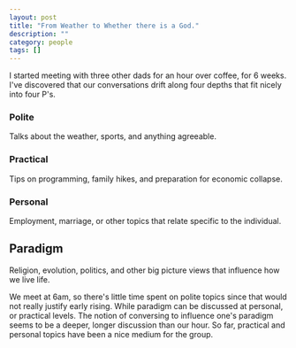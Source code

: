 ```yaml
---
layout: post
title: "From Weather to Whether there is a God."
description: ""
category: people
tags: []
---
```


I started meeting with three other dads for an hour over coffee, for 6 weeks. I've discovered that our conversations drift along four depths that fit nicely into four P's.

### Polite
Talks about the weather, sports, and anything agreeable.

### Practical
Tips on programming, family hikes, and preparation for economic collapse.

### Personal
Employment, marriage, or other topics that relate specific to the individual.

## Paradigm
Religion, evolution, politics, and other big picture views that influence how we live life.


We meet at 6am, so there's little time spent on polite topics since that would not really justify early rising. While paradigm can be discussed at personal, or practical levels. The notion of conversing to influence one's paradigm seems to be a deeper, longer discussion than our hour. So far, practical and personal topics have been a nice medium for the group.
